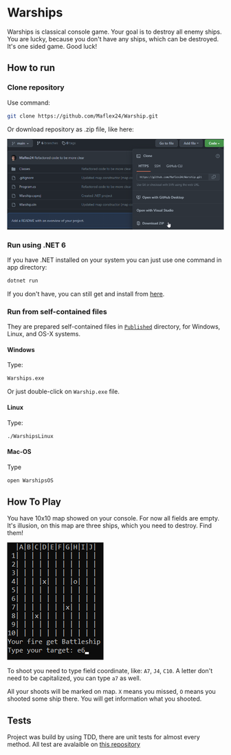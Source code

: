 
# Warships

Warships is classical console game. Your goal is to destroy all enemy ships. 
You are lucky, because you don't have any ships, which can be destroyed.
It's one sided game. Good luck!

## How to run

### Clone repository

Use command:

```bash
git clone https://github.com/Maflex24/Warship.git
```

Or download repository as .zip file, like here:

![zip download](screenshots/zipDownload.png)

### Run using .NET 6

If you have .NET installed on your system you can just use one command in app directory:

```bash
dotnet run
```

If you don't have, you can still get and install from [here](https://dotnet.microsoft.com/en-us/download/dotnet/6.0).

### Run from self-contained files

They are prepared self-contained files in [`Published`](Published/) directory, for Windows, Linux, and OS-X systems.

#### Windows

Type:

```bash
Warships.exe
```

Or just double-click on `Warship.exe` file. 

#### Linux

Type:

```bash
./WarshipsLinux
```

#### Mac-OS

Type 

```bash
open WarshipsOS
```


## How To Play

You have 10x10 map showed on your console. For now all fields are empty. 
It's illusion, on this map are three ships, which you need to destroy. Find them!

![map](screenshots/map.png)

To shoot you need to type field coordinate, like: `A7`, `J4`, `C10`. 
A letter don't need to be capitalized, you can type `a7` as well. 

All your shoots will be marked on map. `X` means you missed, `O` means you shooted some ship there. 
You will get information what you shooted. 

## Tests

Project was build by using TDD, there are unit tests for almost every method. 
All test are avalaible on [this repository](https://github.com/Maflex24/Warsip.UnitTests)

